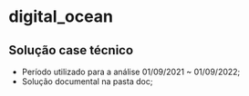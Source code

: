 # digital_ocean

## Solução case técnico

- Período utilizado para a análise 01/09/2021 ~ 01/09/2022;
- Solução documental na pasta doc;